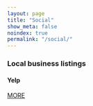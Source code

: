 ```yaml
---
layout: page
title: "Social"
show_meta: false
noindex: true
permalink: "/social/"
--- 
```


### Local business listings  

#### Yelp

<a class="radius button small" href="http://www.yelp.co.uk/biz/island-dental-services-east-cowes">MORE</a>
